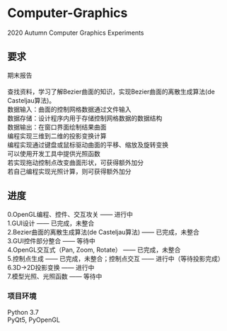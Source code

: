 # Computer-Graphics
2020 Autumn Computer Graphics Experiments

## 要求
期末报告 <br />
 <br />
查找资料，学习了解Bezier曲面的知识，实现Bezier曲面的离散生成算法(de Casteljau算法)。 <br />
数据输入：曲面的控制网格数据通过文件输入 <br />
数据存储：设计程序内用于存储控制网格数据的数据结构 <br />
数据输出：在窗口界面绘制结果曲面 <br />
编程实现三维到二维的投影变换计算 <br />
编程实现通过键盘或鼠标驱动曲面的平移、缩放及旋转变换 <br />
可以使用开发工具中提供光照函数 <br />
若实现拖动控制点改变曲面形状，可获得额外加分 <br />
若自己编程实现光照计算，则可获得额外加分 <br />

## 进度
0.OpenGL编程、控件、交互攻关 —— 进行中 <br />
1.GUI设计 —— 已完成，未整合 <br />
2.Bezier曲面的离散生成算法(de Casteljau算法) —— 已完成，未整合 <br />
3.GUI控件部分整合 —— 等待中 <br />
4.OpenGL交互式（Pan, Zoom, Rotate） —— 已完成，未整合 <br />
5.控制点生成 —— 已完成，未整合；控制点交互 —— 进行中（等待投影完成） <br />
6.3D->2D投影变换 —— 进行中 <br />
7.模型光照、光照函数 —— 等待中 <br />

### 项目环境
Python 3.7 <br />
PyQt5, PyOpenGL
